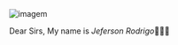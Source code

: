 <img align="center" src="https://github.com/Notjef/notjef/assets/e589ee4d-f4ca-4806-a249-790b8c6d8d14)" alt="imagem">





Dear Sirs,
My name is *Jeferson Rodrigo*👨🏻‍💻


